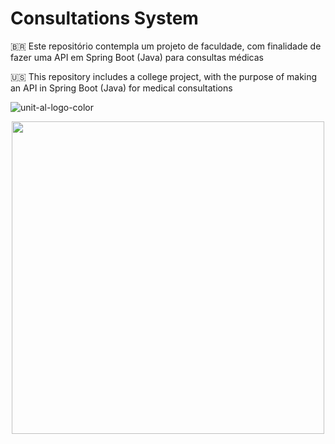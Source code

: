 # Consultations System
🇧🇷 Este repositório contempla um projeto de faculdade, com finalidade de fazer uma API em Spring Boot (Java) para consultas médicas

🇺🇸 This repository includes a college project, with the purpose of making an API in Spring Boot (Java) for medical consultations
<span align="center">
  
  ![unit-al-logo-color](https://github.com/danielCamara02/sistemaconsultas/assets/111463790/6b48b994-3aa8-4a81-a3fa-de98a2d9a67a)


</span>

<div align="center">
<img src="https://github.com/danielCamara02/sistemaconsultas/assets/111463790/edd36ddc-8153-47f8-9e7e-a8aed552fd34)" width="500px" />
</div>
